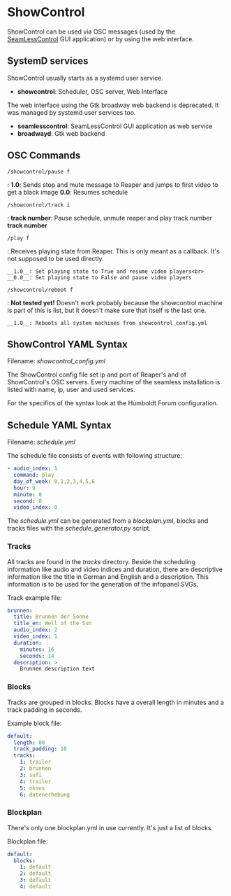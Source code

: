 # ShowControl

ShowControl can be used via OSC messages (used by the [SeamLessControl](https://github.com/ntonnaett/seamlesscontrol) GUI application)
or by using the web interface.

## SystemD services

ShowControl usually starts as a systemd user service. 

* __showcontrol__: Scheduler, OSC server, Web Interface

The web interface using the Gtk broadway web backend is deprecated. It was
managed by systemd user services too.

* __seamlesscontrol__: SeamLessControl GUI application as web service
* __broadwayd__: Gtk web backend 



## OSC Commands

`/showcontrol/pause f`

:   __1.0__: Sends stop and mute message to Reaper and jumps to first video to get a black image
    __0.0__: Resumes schedule

`/showcontrol/track i`

:   __track number__: Pause schedule, unmute reaper and play track number __track number__


`/play f`

:   Receives playing state from Reaper. This is only meant as a callback.
    It's not supposed to be used directly.
    
    __1.0__: Set playing state to True and resume video players<br>
    __0.0__: Set playing state to False and pause video players

`/showcontrol/reboot f`

:   __Not tested yet!__ Doesn't work probably because the showcontrol machine
    is part of this is list, but it doesn't make sure that itself is the last one.
    
    __1.0__: Reboots all system machines from showcontrol_config.yml

## ShowControl YAML Syntax

Filename: _showcontrol_config.yml_

The ShowControl config file set ip and port of Reaper's and 
of ShowControl's OSC servers. Every machine of the seamless installation
is listed with name, ip, user and used services.

For the specifics of the syntax look at the Humboldt Forum configuration.

## Schedule YAML Syntax

Filename: _schedule.yml_

The schedule file consists of events with following structure:
```yaml
- audio_index: 1
  command: play
  day_of_week: 0,1,2,3,4,5,6
  hour: 9
  minute: 0
  second: 0
  video_index: 0
```

The _schedule.yml_ can be generated from a _blockplan.yml_, blocks and tracks
files with the _schedule\_generator.py_ script.

### Tracks

All tracks are found in the _tracks_ directory. Beside the
scheduling information like audio and video indices and duration, there
are descriptive information like the title in German and English
and a description. This information is to be used for the generation
of the infopanel SVGs.

Track example file:
```yaml
brunnen:
  title: Brunnen der Sonne
  title_en: Well of the Sun
  audio_index: 2
  video_index: 1
  duration:
    minutes: 16
    seconds: 14
  description: >
    Brunnen description text

```

### Blocks

Tracks are grouped in blocks. Blocks have a overall length
in minutes and a track padding in seconds.

Example block file:
```yaml
default:
  length: 80
  track_padding: 10
  tracks:
    1: trailer
    2: brunnen
    3: sufi
    4: trailer
    5: oksus
    6: datenerhebung
```

### Blockplan

There's only one blockplan.yml in use currently.
It's just a list of blocks. 

Blockplan file:
```yaml
default:
  blocks:
    1: default
    2: default
    3: default
    4: default
```

